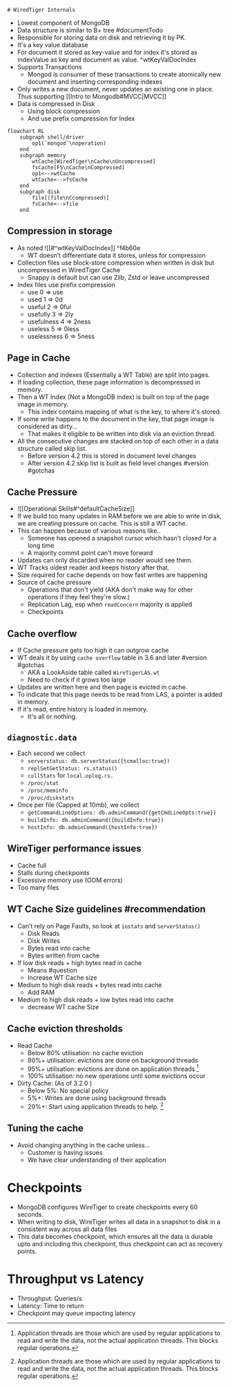 	# WiredTiger Internals
- Lowest component of MongoDB
- Data structure is similar to B+ tree #documentTodo 
- Responsible for storing data on disk and retrieving it by PK.
- It's a key value database
- For document it stored as key-value and for index it's stored as indexValue as key and document as value. ^wtKeyValDocIndex
- Supports Transactions
	- Mongod is consumer of these transactions to create atomically new document and inserting corresponding indexes
- Only writes a new document, never updates an existing one in place. Thus supporting [[Intro to Mongodb#MVCC|MVCC]]
- Data is compressed in Disk
	- Using block compression
	- And use prefix compression for Index
```mermaid
flowchart RL
	subgraph shell/driver
		op1(`mongod`\noperation)
	end
	subgraph memory
		wtCache[WiredTiger\nCache\nUncompressed]
		fsCache[FS\nCache\nCompressed]
		op1<-->wtCache
		wtCache<-->fsCache
	end
	subgraph disk
		file[(file\nCcompressed)]
		fsCache<-->file
	end

```

## Compression in storage

- As noted ![[#^wtKeyValDocIndex]] ^f4b60e
	- WT doesn't differentiate data it stores, unless for compression
- Collection files use block-store compression when written in disk but uncompressed in WiredTiger Cache
	- Snappy is default but can use Zlib, Zstd or leave uncompressed
- Index files use prefix compression
	- use         0 => use
	- used        1 => 0d
	- useful      2 => 0ful
	- usefully    3 => 2ly
	- usefulness  4 => 2ness
	- useless     5 => 0less
	- uselessness 6 => 5ness

## Page in Cache

- Collection and indexes (Essentially a WT Table) are split into pages.
- If loading collection, these page information is decompressed in memory.
- Then a WT Index (Not a MongoDB index) is built on top of the page image in memory.
	- This index contains mapping of what is the key, to where it's stored.
- If some write happens to the document in the key, that page image is considered as dirty... 
	- That makes it eligible to be written into disk via an eviction thread.
- All the consecutive changes are stacked on top of each other in a data structure called skip list.
	- Before version 4.2 this is stored in document level changes
	- After version 4.2 skip list is built as field level changes #version #gotchas 

## Cache Pressure
- ![[Operational Skills#^defaultCacheSize]]
- If we build too many updates in RAM before we are able to write in disk, we are creating pressure on cache. This is still a WT cache.
- This can happen because of various reasons like..
	- Someone has opened a snapshot cursor which hasn't closed for a long time
	- A majority commit point can't move forward
- Updates can only discarded when no reader would see them.
- WT Tracks oldest reader and keeps history after that.
- Size required for cache depends on how fast writes are happening
- Source of cache pressure
	- Operations that don't yield (AKA don't make way for other operations if they feel they're slow.)
	- Replication Lag, esp when `readConcern` majority is applied
	- Checkpoints

## Cache overflow
- If Cache pressure gets too high it can outgrow cache
- WT deals it by using `cache overflow` table in 3.6 and later #version #gotchas 
	- AKA a LookAside table called `WireTigerLAS.wt` 
	- Need to check if it grows too large
- Updates are written here and then page is evicted in cache.
- To indicate that this page needs to be read from LAS, a pointer is added in memory.
- If it's read, entire history is loaded in memory.
	- It's all or nothing.

## `diagnostic.data`
- Each second we collect
	- `serverstatus: db.serverStatus({tcmalloc:true})` 
	- `replSetGetStatus: rs.status()`
	- `collStats` for `local.oplog.rs.`
	- `/proc/stat`
	- `/proc/meminfo`
	- `/proc/diskstats`
- Once per file (Capped at 10mb), we collect
	- `getCommandLineOptions: db.adminCommand({getCmdLineOpts:true})`
	- `buildInfo: db.adminCommand({buildInfo:true})`
	- `hostInfo: db.adminCommand({hostInfo:true})`

## WireTiger performance issues
- Cache full
- Stalls during checkpoints
- Excessive memory use (OOM errors)
- Too many files

## WT Cache Size guidelines #recommendation 

- Can't rely on Page Faults, so look at `iostats` and `serverStatus()`
	- Disk Reads
	- Disk Writes
	- Bytes read into cache
	- Bytes written from cache
- If low disk reads + high bytes read in cache
	- Means #question
	- Increase WT Cache size
- Medium to high disk reads + bytes read into cache
	- Add RAM
- Medium to high disk reads + low bytes read into cache
	- decrease WT cache Size

## Cache eviction thresholds

- Read Cache
	- Below 80% utilisation: no cache eviction
	- 80%+ utilisation: evictions are done on background threads
	- 95%+ utilisation: evictions are done on application threads [^1]
	- 100% utilisation: no new operations until some evictions occur
- Dirty Cache: (As of 3.2.0 )
	- Below 5%: No special policy
	- 5%+: Writes are done using background threads
	- 20%+: Start using application threads to help. [^1]

[^1]: Application threads are those which are used by regular applications to read and write the data, not the actual application threads. This blocks regular operations.


## Tuning the cache

- Avoid changing anything in the cache unless...
	- Customer is having issues
	- We have clear understanding of their application


# Checkpoints
- MongoDB configures WireTiger to create checkpoints every 60 seconds.
- When writing to disk, WireTiger writes all data in a snapshot to disk in a consistent way across all data files
- This data becomes checkpoint, which ensures all the data is durable upto and including this checkpoint, thus checkpoint can act as recovery points.


# Throughput vs Latency

- Throughput: Queries/s
- Latency: Time to return
- Checkpoint may queue impacting latency




